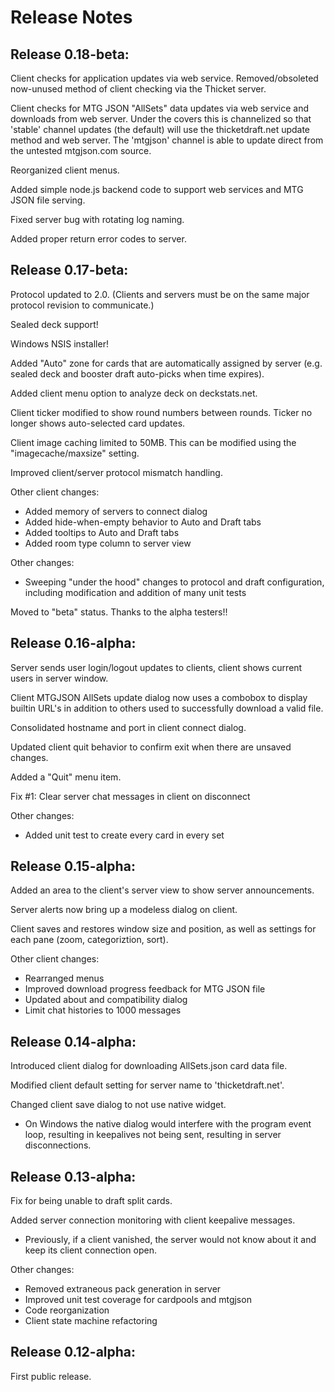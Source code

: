 Release Notes
=============

Release 0.18-beta:
-------------------

Client checks for application updates via web service.  Removed/obsoleted
now-unused method of client checking via the Thicket server.

Client checks for MTG JSON "AllSets" data updates via web service and
downloads from web server.  Under the covers this is channelized so
that 'stable' channel updates (the default) will use the thicketdraft.net
update method and web server.  The 'mtgjson' channel is able to update
direct from the untested mtgjson.com source.

Reorganized client menus.

Added simple node.js backend code to support web services and MTG JSON
file serving.

Fixed server bug with rotating log naming.

Added proper return error codes to server.

Release 0.17-beta:
-------------------

Protocol updated to 2.0.  (Clients and servers must be on the same
major protocol revision to communicate.)

Sealed deck support!

Windows NSIS installer!

Added "Auto" zone for cards that are automatically assigned by server
(e.g. sealed deck and booster draft auto-picks when time expires).

Added client menu option to analyze deck on deckstats.net.

Client ticker modified to show round numbers between rounds.  Ticker no
longer shows auto-selected card updates.

Client image caching limited to 50MB.  This can be modified using the
"imagecache/maxsize" setting.

Improved client/server protocol mismatch handling.

Other client changes:
- Added memory of servers to connect dialog
- Added hide-when-empty behavior to Auto and Draft tabs
- Added tooltips to Auto and Draft tabs
- Added room type column to server view

Other changes:
- Sweeping "under the hood" changes to protocol and draft
  configuration, including modification and addition of many unit
  tests

Moved to "beta" status.  Thanks to the alpha testers!!

Release 0.16-alpha:
-------------------

Server sends user login/logout updates to clients, client shows current
users in server window.

Client MTGJSON AllSets update dialog now uses a combobox to display
builtin URL's in addition to others used to successfully download a valid
file.

Consolidated hostname and port in client connect dialog.

Updated client quit behavior to confirm exit when there are unsaved
changes.

Added a "Quit" menu item.

Fix #1: Clear server chat messages in client on disconnect

Other changes:
- Added unit test to create every card in every set


Release 0.15-alpha:
-------------------

Added an area to the client's server view to show server announcements.

Server alerts now bring up a modeless dialog on client.

Client saves and restores window size and position, as well as settings
for each pane (zoom, categoriztion, sort).

Other client changes:
- Rearranged menus
- Improved download progress feedback for MTG JSON file
- Updated about and compatibility dialog
- Limit chat histories to 1000 messages

Release 0.14-alpha:
-------------------

Introduced client dialog for downloading AllSets.json card data file.

Modified client default setting for server name to 'thicketdraft.net'.

Changed client save dialog to not use native widget.
  - On Windows the native dialog would interfere with the program event
    loop, resulting in keepalives not being sent, resulting in server
    disconnections.

Release 0.13-alpha:
-------------------

Fix for being unable to draft split cards.

Added server connection monitoring with client keepalive messages.
  - Previously, if a client vanished, the server would not know about it
    and keep its client connection open.

Other changes:
- Removed extraneous pack generation in server
- Improved unit test coverage for cardpools and mtgjson
- Code reorganization
- Client state machine refactoring

Release 0.12-alpha:
-------------------

First public release.
